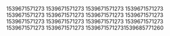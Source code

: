 1539671571273
1539671571273
1539671571273
1539671571273
1539671571273
1539671571273
1539671571273
1539671571273
1539671571273
1539671571273
1539671571273
1539671571273
1539671571273
1539671571273
15396715712731539685771260